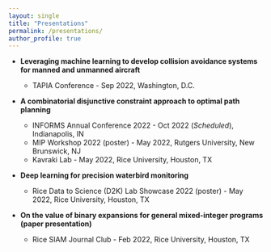 ```yaml
---
layout: single
title: "Presentations"
permalink: /presentations/
author_profile: true
---
```


* **Leveraging machine learning to develop collision avoidance systems for manned and unmanned aircraft**
  * TAPIA Conference - Sep 2022, Washington, D.C.

* **A combinatorial disjunctive constraint approach to optimal path planning**
  * INFORMS Annual Conference 2022 - Oct 2022 (_Scheduled_), Indianapolis, IN
  * MIP Workshop 2022 (poster) - May 2022, Rutgers University, New Brunswick, NJ
  * Kavraki Lab - May 2022, Rice University, Houston, TX

* **Deep learning for precision waterbird monitoring**
  * Rice Data to Science (D2K) Lab Showcase 2022 (poster) - May 2022, Rice University, Houston, TX

* **On the value of binary expansions for general mixed-integer programs (paper presentation)**
  * Rice SIAM Journal Club - Feb 2022, Rice University, Houston, TX
